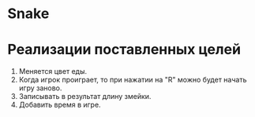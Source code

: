 # Snake

# Реализации поставленных целей

1. Mеняется цвет еды.
2. Когда игрок проиграет, то при нажатии на "R" можно будет начать игру заново.
3. Записывать в результат  длину змейки.
4. Добавить время в игре.
